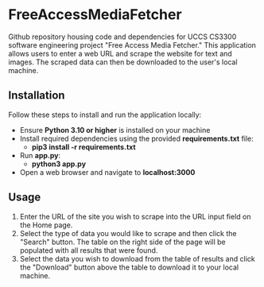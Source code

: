 # FreeAccessMediaFetcher
Github repository housing code and dependencies for UCCS CS3300 software engineering project "Free Access Media Fetcher." This application allows users to enter a web URL and scrape the website for text and images. The scraped data can then be downloaded to the user's local machine.

## Installation
Follow these steps to install and run the application locally:

- Ensure **Python 3.10 or higher** is installed on your machine
- Install required dependencies using the provided **requirements.txt** file:
  - **pip3 install -r requirements.txt**
- Run **app.py**:
  - **python3 app.py**
- Open a web browser and navigate to **localhost:3000**

## Usage
1. Enter the URL of the site you wish to scrape into the URL input field on the Home page.
2. Select the type of data you would like to scrape and then click the "Search" button. The table on the right side of the page will be populated with all results that were found.
3. Select the data you wish to download from the table of results and click the "Download" button above the table to download it to your local machine.
